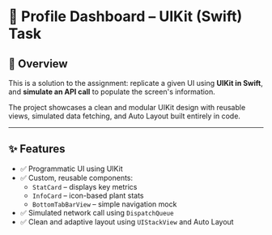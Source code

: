 # 🌿 Profile Dashboard – UIKit (Swift) Task

## 📱 Overview

This is a solution to the assignment: replicate a given UI using **UIKit in Swift**, and **simulate an API call** to populate the screen's information.

The project showcases a clean and modular UIKit design with reusable views, simulated data fetching, and Auto Layout built entirely in code.

---

## ✨ Features

- ✅ Programmatic UI using UIKit
- ✅ Custom, reusable components:
  - `StatCard` – displays key metrics
  - `InfoCard` – icon-based plant stats
  - `BottomTabBarView` – simple navigation mock
- ✅ Simulated network call using `DispatchQueue`
- ✅ Clean and adaptive layout using `UIStackView` and Auto Layout


